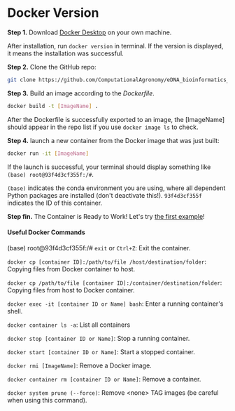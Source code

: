 # Docker Version

**Step 1.** Download [Docker Desktop](https://docs.docker.com/get-docker/) on your own machine.

After installation, run `docker version` in terminal. If the version is displayed, it means the installation was successful.

**Step 2.** Clone the GitHub repo:
```sh
git clone https://github.com/ComputationalAgronomy/eDNA_bioinformatics_pipeline.git
```

**Step 3.** Build an image according to the *Dockerfile*.
```sh
docker build -t [ImageName] .
```

After the Dockerfile is successfully exported to an image, the [ImageName] should appear in the repo list if you use `docker image ls` to check.

**Step 4.** launch a new container from the Docker image that was just built:
```sh
docker run -it [ImageName]
```

If the launch is successful, your terminal should display something like `(base) root@93f4d3cf355f:/#`.

`(base)` indicates the conda environment you are using, where all dependent Python packages are installed (don't deactivate this!). `93f4d3cf355f` indicates the ID of this container.

**Step fin.** The Container is Ready to Work! Let's try [the first example](#simplist-example)!

#### Useful Docker Commands

(base) root@93f4d3cf355f:/# `exit` or `Ctrl+Z`: Exit the container.

`docker cp [container ID]:/path/to/file /host/destination/folder`: Copying files from Docker container to host.

`docker cp /path/to/file [container ID]:/container/destination/folder`: Copying files from host to Docker container.

`docker exec -it [container ID or Name] bash`: Enter a running container's shell.

`docker container ls -a`: List all containers

`docker stop [container ID or Name]`: Stop a running container.

`docker start [container ID or Name]`: Start a stopped container.

`docker rmi [ImageName]`: Remove a Docker image.

`docker container rm [container ID or Name]`: Remove a container.

`docker system prune (--force)`: Remove \<none> TAG images (be careful when using this command).